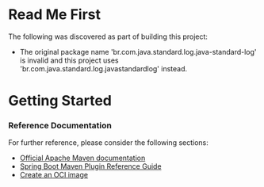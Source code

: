 # Read Me First
The following was discovered as part of building this project:

* The original package name 'br.com.java.standard.log.java-standard-log' is invalid and this project uses 'br.com.java.standard.log.javastandardlog' instead.

# Getting Started

### Reference Documentation
For further reference, please consider the following sections:

* [Official Apache Maven documentation](https://maven.apache.org/guides/index.html)
* [Spring Boot Maven Plugin Reference Guide](https://docs.spring.io/spring-boot/docs/3.0.1/maven-plugin/reference/html/)
* [Create an OCI image](https://docs.spring.io/spring-boot/docs/3.0.1/maven-plugin/reference/html/#build-image)

